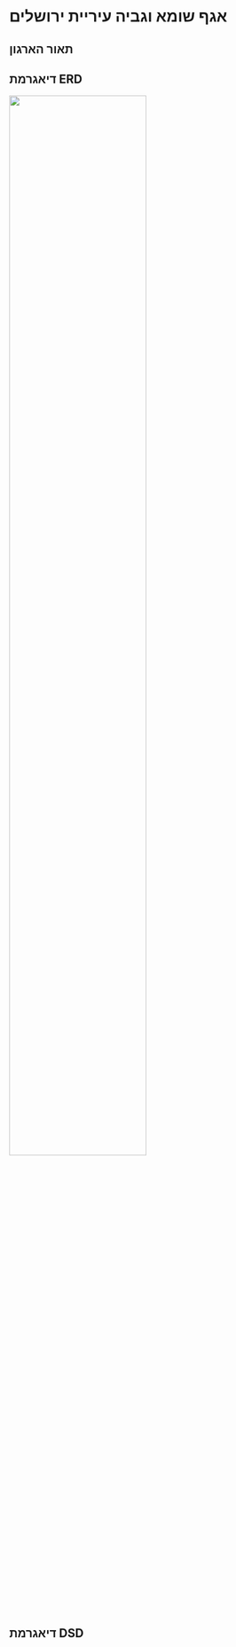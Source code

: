 # **אגף שומא וגביה עיריית ירושלים**

## תאור הארגון

## דיאגרמת ERD
<img src="https://github.com/Tehila-David/database6419_6037/blob/main/Photos/ERD.png" width="70%">

## דיאגרמת DSD




